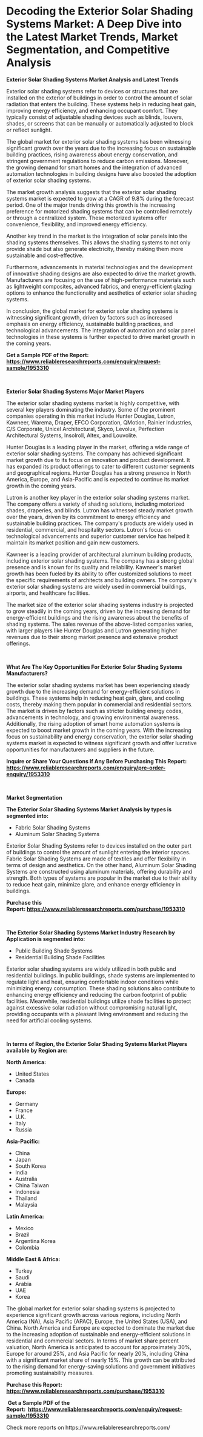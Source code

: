 <p><h1>Decoding the Exterior Solar Shading Systems Market: A Deep Dive into the Latest Market Trends, Market Segmentation, and Competitive Analysis</h1></p><p><strong>Exterior Solar Shading Systems Market Analysis and Latest Trends</strong></p>
<p><p>Exterior solar shading systems refer to devices or structures that are installed on the exterior of buildings in order to control the amount of solar radiation that enters the building. These systems help in reducing heat gain, improving energy efficiency, and enhancing occupant comfort. They typically consist of adjustable shading devices such as blinds, louvers, shades, or screens that can be manually or automatically adjusted to block or reflect sunlight.</p><p>The global market for exterior solar shading systems has been witnessing significant growth over the years due to the increasing focus on sustainable building practices, rising awareness about energy conservation, and stringent government regulations to reduce carbon emissions. Moreover, the growing demand for smart homes and the integration of advanced automation technologies in building designs have also boosted the adoption of exterior solar shading systems.</p><p>The market growth analysis suggests that the exterior solar shading systems market is expected to grow at a CAGR of 9.8% during the forecast period. One of the major trends driving this growth is the increasing preference for motorized shading systems that can be controlled remotely or through a centralized system. These motorized systems offer convenience, flexibility, and improved energy efficiency.</p><p>Another key trend in the market is the integration of solar panels into the shading systems themselves. This allows the shading systems to not only provide shade but also generate electricity, thereby making them more sustainable and cost-effective.</p><p>Furthermore, advancements in material technologies and the development of innovative shading designs are also expected to drive the market growth. Manufacturers are focusing on the use of high-performance materials such as lightweight composites, advanced fabrics, and energy-efficient glazing options to enhance the functionality and aesthetics of exterior solar shading systems.</p><p>In conclusion, the global market for exterior solar shading systems is witnessing significant growth, driven by factors such as increased emphasis on energy efficiency, sustainable building practices, and technological advancements. The integration of automation and solar panel technologies in these systems is further expected to drive market growth in the coming years.</p></p>
<p><strong>Get a Sample PDF of the Report:&nbsp; <a href="https://www.reliableresearchreports.com/enquiry/request-sample/1953310">https://www.reliableresearchreports.com/enquiry/request-sample/1953310</a></strong></p>
<p>&nbsp;</p>
<p><strong>Exterior Solar Shading Systems Major Market Players</strong></p>
<p><p>The exterior solar shading systems market is highly competitive, with several key players dominating the industry. Some of the prominent companies operating in this market include Hunter Douglas, Lutron, Kawneer, Warema, Draper, EFCO Corporation, QMotion, Rainier Industries, C/S Corporate, Unicel Architectural, Skyco, Levolux, Perfection Architectural Systems, Insolroll, Altex, and Louvolite.</p><p>Hunter Douglas is a leading player in the market, offering a wide range of exterior solar shading systems. The company has achieved significant market growth due to its focus on innovation and product development. It has expanded its product offerings to cater to different customer segments and geographical regions. Hunter Douglas has a strong presence in North America, Europe, and Asia-Pacific and is expected to continue its market growth in the coming years.</p><p>Lutron is another key player in the exterior solar shading systems market. The company offers a variety of shading solutions, including motorized shades, draperies, and blinds. Lutron has witnessed steady market growth over the years, driven by its commitment to energy efficiency and sustainable building practices. The company's products are widely used in residential, commercial, and hospitality sectors. Lutron's focus on technological advancements and superior customer service has helped it maintain its market position and gain new customers.</p><p>Kawneer is a leading provider of architectural aluminum building products, including exterior solar shading systems. The company has a strong global presence and is known for its quality and reliability. Kawneer's market growth has been fueled by its ability to offer customized solutions to meet the specific requirements of architects and building owners. The company's exterior solar shading systems are widely used in commercial buildings, airports, and healthcare facilities.</p><p>The market size of the exterior solar shading systems industry is projected to grow steadily in the coming years, driven by the increasing demand for energy-efficient buildings and the rising awareness about the benefits of shading systems. The sales revenue of the above-listed companies varies, with larger players like Hunter Douglas and Lutron generating higher revenues due to their strong market presence and extensive product offerings.</p></p>
<p>&nbsp;</p>
<p><strong>What Are The Key Opportunities For Exterior Solar Shading Systems Manufacturers?</strong></p>
<p><p>The exterior solar shading systems market has been experiencing steady growth due to the increasing demand for energy-efficient solutions in buildings. These systems help in reducing heat gain, glare, and cooling costs, thereby making them popular in commercial and residential sectors. The market is driven by factors such as stricter building energy codes, advancements in technology, and growing environmental awareness. Additionally, the rising adoption of smart home automation systems is expected to boost market growth in the coming years. With the increasing focus on sustainability and energy conservation, the exterior solar shading systems market is expected to witness significant growth and offer lucrative opportunities for manufacturers and suppliers in the future.</p></p>
<p><strong>Inquire or Share Your Questions If Any Before Purchasing This Report: <a href="https://www.reliableresearchreports.com/enquiry/pre-order-enquiry/1953310">https://www.reliableresearchreports.com/enquiry/pre-order-enquiry/1953310</a></strong></p>
<p>&nbsp;</p>
<p><strong>Market Segmentation</strong></p>
<p><strong>The Exterior Solar Shading Systems Market Analysis by types is segmented into:</strong></p>
<p><ul><li>Fabric Solar Shading Systems</li><li>Aluminum Solar Shading Systems</li></ul></p>
<p><p>Exterior Solar Shading Systems refer to devices installed on the outer part of buildings to control the amount of sunlight entering the interior spaces. Fabric Solar Shading Systems are made of textiles and offer flexibility in terms of design and aesthetics. On the other hand, Aluminum Solar Shading Systems are constructed using aluminum materials, offering durability and strength. Both types of systems are popular in the market due to their ability to reduce heat gain, minimize glare, and enhance energy efficiency in buildings.</p></p>
<p><strong>Purchase this Report:&nbsp;<a href="https://www.reliableresearchreports.com/purchase/1953310">https://www.reliableresearchreports.com/purchase/1953310</a></strong></p>
<p>&nbsp;</p>
<p><strong>The Exterior Solar Shading Systems Market Industry Research by Application is segmented into:</strong></p>
<p><ul><li>Public Building Shade Systems</li><li>Residential Building Shade Facilities</li></ul></p>
<p><p>Exterior solar shading systems are widely utilized in both public and residential buildings. In public buildings, shade systems are implemented to regulate light and heat, ensuring comfortable indoor conditions while minimizing energy consumption. These shading solutions also contribute to enhancing energy efficiency and reducing the carbon footprint of public facilities. Meanwhile, residential buildings utilize shade facilities to protect against excessive solar radiation without compromising natural light, providing occupants with a pleasant living environment and reducing the need for artificial cooling systems.</p></p>
<p>&nbsp;</p>
<p><strong>In terms of Region, the Exterior Solar Shading Systems Market Players available by Region are:</strong></p>
<p>
    <p> <strong> North America: </strong>
        <ul>
            <li>United States</li>
            <li>Canada</li>
        </ul>
        </p> 
    <p> <strong> Europe: </strong>
        <ul>
            <li>Germany</li>
            <li>France</li>
            <li>U.K.</li>
            <li>Italy</li>
            <li>Russia</li>
        </ul>
        </p> 
    <p> <strong> Asia-Pacific: </strong>
        <ul>
            <li>China</li>
            <li>Japan</li>
            <li>South Korea</li>
            <li>India</li>
            <li>Australia</li>
            <li>China Taiwan</li>
            <li>Indonesia</li>
            <li>Thailand</li>
            <li>Malaysia</li>
        </ul>
        </p> 
    <p> <strong> Latin America: </strong>
        <ul>
            <li>Mexico</li>
            <li>Brazil</li>
            <li>Argentina Korea</li>
            <li>Colombia</li>
        </ul>
        </p> 
    <p> <strong> Middle East & Africa: </strong>
        <ul>
            <li>Turkey</li>
            <li>Saudi</li>
            <li>Arabia</li>
            <li>UAE</li>
            <li>Korea</li>
        </ul>
    </p>
    </p>
<p><p>The global market for exterior solar shading systems is projected to experience significant growth across various regions, including North America (NA), Asia Pacific (APAC), Europe, the United States (USA), and China. North America and Europe are expected to dominate the market due to the increasing adoption of sustainable and energy-efficient solutions in residential and commercial sectors. In terms of market share percent valuation, North America is anticipated to account for approximately 30%, Europe for around 25%, and Asia Pacific for nearly 20%, including China with a significant market share of nearly 15%. This growth can be attributed to the rising demand for energy-saving solutions and government initiatives promoting sustainability measures.</p></p>
<p><strong>Purchase this Report: <a href="https://www.reliableresearchreports.com/purchase/1953310">https://www.reliableresearchreports.com/purchase/1953310</a></strong></p>
<p>&nbsp;<strong>Get a Sample PDF of the Report:&nbsp;&nbsp;<a href="https://www.reliableresearchreports.com/enquiry/request-sample/1953310">https://www.reliableresearchreports.com/enquiry/request-sample/1953310</a></strong></p>
<p><strong></strong></p>
<p>Check more reports on https://www.reliableresearchreports.com/</p>